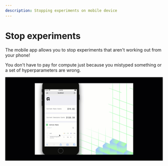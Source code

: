 ```yaml
---
description: Stopping experiments on mobile device
---
```


# Stop experiments

The mobile app allows you to stop experiments that aren't working out from your phone!

You don't have to pay for compute just because you mistyped something or a set of hyperparameters are wrong.

![](../../.gitbook/assets/stop_run.gif)

